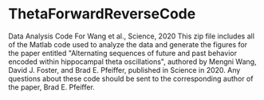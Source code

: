 # ThetaForwardReverseCode
Data Analysis Code For Wang et al., Science, 2020
This zip file includes all of the Matlab code used to analyze the data and generate the figures for the paper entitled "Alternating sequences of future and past behavior encoded within hippocampal theta oscillations", authored by Mengni Wang, David J. Foster, and Brad E. Pfeiffer, published in Science in 2020.
Any questions about these code should be sent to the corresponding author of the paper, Brad E. Pfeiffer.
